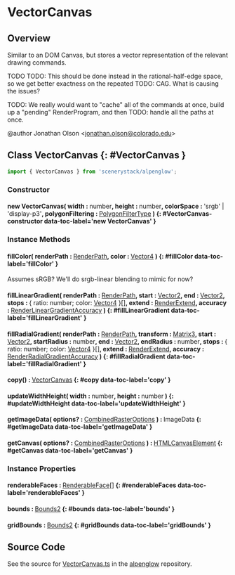 # VectorCanvas

## Overview

Similar to an DOM Canvas, but stores a vector representation of the relevant drawing commands.

TODO TODO: This should be done instead in the rational-half-edge space, so we get better exactness on the repeated
TODO: CAG. What is causing the issues?

TODO: We really would want to "cache" all of the commands at once, build up a "pending" RenderProgram, and then
TODO: handle all the paths at once.

@author Jonathan Olson &lt;jonathan.olson@colorado.edu&gt;

## Class VectorCanvas {: #VectorCanvas }


```js
import { VectorCanvas } from 'scenerystack/alpenglow';
```
### Constructor

#### new VectorCanvas( width : <span style="font-weight: 400;"><span style="color: hsla(calc(var(--md-hue) + 180deg),80%,40%,1);">number</span></span>, height : <span style="font-weight: 400;"><span style="color: hsla(calc(var(--md-hue) + 180deg),80%,40%,1);">number</span></span>, colorSpace : <span style="font-weight: 400;">'srgb' | 'display-p3'</span>, polygonFiltering : <span style="font-weight: 400;">[PolygonFilterType](../alpenglow/PolygonFilterType.md)</span> ) {: #VectorCanvas-constructor data-toc-label='new VectorCanvas' }

### Instance Methods

#### fillColor( renderPath : <span style="font-weight: 400;">[RenderPath](../alpenglow/RenderPath.md)</span>, color : <span style="font-weight: 400;">[Vector4](../dot/Vector4.md)</span> ) {: #fillColor data-toc-label='fillColor' }

Assumes sRGB? We'll do srgb-linear blending to mimic for now?

#### fillLinearGradient( renderPath : <span style="font-weight: 400;">[RenderPath](../alpenglow/RenderPath.md)</span>, start : <span style="font-weight: 400;">[Vector2](../dot/Vector2.md)</span>, end : <span style="font-weight: 400;">[Vector2](../dot/Vector2.md)</span>, stops : <span style="font-weight: 400;">{ ratio: <span style="color: hsla(calc(var(--md-hue) + 180deg),80%,40%,1);">number</span>; color: [Vector4](../dot/Vector4.md) }[]</span>, extend : <span style="font-weight: 400;">[RenderExtend](../alpenglow/RenderExtend.md)</span>, accuracy : <span style="font-weight: 400;">[RenderLinearGradientAccuracy](../alpenglow/RenderLinearGradient.md#RenderLinearGradientAccuracy)</span> ) {: #fillLinearGradient data-toc-label='fillLinearGradient' }

#### fillRadialGradient( renderPath : <span style="font-weight: 400;">[RenderPath](../alpenglow/RenderPath.md)</span>, transform : <span style="font-weight: 400;">[Matrix3](../dot/Matrix3.md)</span>, start : <span style="font-weight: 400;">[Vector2](../dot/Vector2.md)</span>, startRadius : <span style="font-weight: 400;"><span style="color: hsla(calc(var(--md-hue) + 180deg),80%,40%,1);">number</span></span>, end : <span style="font-weight: 400;">[Vector2](../dot/Vector2.md)</span>, endRadius : <span style="font-weight: 400;"><span style="color: hsla(calc(var(--md-hue) + 180deg),80%,40%,1);">number</span></span>, stops : <span style="font-weight: 400;">{ ratio: <span style="color: hsla(calc(var(--md-hue) + 180deg),80%,40%,1);">number</span>; color: [Vector4](../dot/Vector4.md) }[]</span>, extend : <span style="font-weight: 400;">[RenderExtend](../alpenglow/RenderExtend.md)</span>, accuracy : <span style="font-weight: 400;">[RenderRadialGradientAccuracy](../alpenglow/RenderRadialGradient.md#RenderRadialGradientAccuracy)</span> ) {: #fillRadialGradient data-toc-label='fillRadialGradient' }

#### copy() : <span style="font-weight: 400;">[VectorCanvas](../alpenglow/VectorCanvas.md)</span> {: #copy data-toc-label='copy' }

#### updateWidthHeight( width : <span style="font-weight: 400;"><span style="color: hsla(calc(var(--md-hue) + 180deg),80%,40%,1);">number</span></span>, height : <span style="font-weight: 400;"><span style="color: hsla(calc(var(--md-hue) + 180deg),80%,40%,1);">number</span></span> ) {: #updateWidthHeight data-toc-label='updateWidthHeight' }

#### getImageData( options? : <span style="font-weight: 400;">[CombinedRasterOptions](../alpenglow/CombinedRaster.md#CombinedRasterOptions)</span> ) : <span style="font-weight: 400;">ImageData</span> {: #getImageData data-toc-label='getImageData' }

#### getCanvas( options? : <span style="font-weight: 400;">[CombinedRasterOptions](../alpenglow/CombinedRaster.md#CombinedRasterOptions)</span> ) : <span style="font-weight: 400;">[HTMLCanvasElement](https://developer.mozilla.org/en-US/docs/Web/API/HTMLCanvasElement)</span> {: #getCanvas data-toc-label='getCanvas' }

### Instance Properties

#### renderableFaces : <span style="font-weight: 400;">[RenderableFace](../alpenglow/RenderableFace.md)[]</span> {: #renderableFaces data-toc-label='renderableFaces' }

#### bounds : <span style="font-weight: 400;">[Bounds2](../dot/Bounds2.md)</span> {: #bounds data-toc-label='bounds' }

#### gridBounds : <span style="font-weight: 400;">[Bounds2](../dot/Bounds2.md)</span> {: #gridBounds data-toc-label='gridBounds' }



## Source Code

See the source for [VectorCanvas.ts](https://github.com/phetsims/alpenglow/blob/main/js/raster/VectorCanvas.ts) in the [alpenglow](https://github.com/phetsims/alpenglow) repository.
